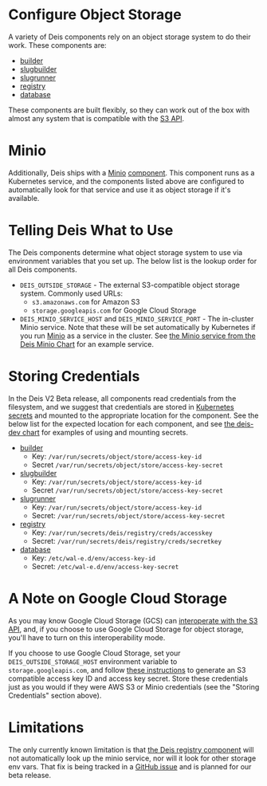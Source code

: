 # Configure Object Storage

A variety of Deis components rely on an object storage system to do their work. These components are:

- [builder](https://github.com/deis/builder)
- [slugbuilder](https://github.com/deis/slugbuilder)
- [slugrunner](https://github.com/deis/slugrunner)
- [registry](https://github.com/deis/registry)
- [database](https://github.com/deis/postgres)

These components are built flexibly, so they can work out of the box with almost any system that is compatible with the [S3 API](http://docs.aws.amazon.com/AmazonS3/latest/API/APIRest.html).

# Minio

Additionally, Deis ships with a [Minio](http://minio.io) [component](https://github.com/deis/minio). This component runs as a Kubernetes service, and the components listed above are configured to automatically look for that service and use it as object storage if it's available.

# Telling Deis What to Use

The Deis components determine what object storage system to use via environment variables that you set up. The below list is the lookup order for all Deis components.

- `DEIS_OUTSIDE_STORAGE` - The external S3-compatible object storage system. Commonly used URLs:
  - `s3.amazonaws.com` for Amazon S3
  - `storage.googleapis.com` for Google Cloud Storage
- `DEIS_MINIO_SERVICE_HOST` and `DEIS_MINIO_SERVICE_PORT` - The in-cluster Minio service. Note that these will be set automatically by Kubernetes if you run [Minio](http://minio.io) as a service in the cluster. See [the Minio service from the Deis Minio Chart](https://github.com/deis/charts/blob/master/deis-dev/manifests/deis-minio-service.yaml) for an example service.

# Storing Credentials

In the Deis V2 Beta release, all components read credentials from the filesystem, and we suggest that credentials are stored in [Kubernetes secrets](http://kubernetes.io/v1.1/docs/user-guide/secrets.html) and mounted to the appropriate location for the component. See the below list for the expected location for each component, and see [the deis-dev chart](https://github.com/deis/charts/tree/master/deis-dev) for examples of using and mounting secrets.

- [builder](https://github.com/deis/builder)
  - Key: `/var/run/secrets/object/store/access-key-id`
  - Secret `/var/run/secrets/object/store/access-key-secret`
- [slugbuilder](https://github.com/deis/slugbuilder)
  - Key: `/var/run/secrets/object/store/access-key-id`
  - Secret `/var/run/secrets/object/store/access-key-secret`
- [slugrunner](https://github.com/deis/slugrunner)
  - Key: `/var/run/secrets/object/store/access-key-id`
  - Secret: `/var/run/secrets/object/store/access-key-secret`
- [registry](https://github.com/deis/registry)
  - Key: `/var/run/secrets/deis/registry/creds/accesskey`
  - Secret: `/var/run/secrets/deis/registry/creds/secretkey`
- [database](https://github.com/deis/postgres)
  - Key: `/etc/wal-e.d/env/access-key-id`
  - Secret: `/etc/wal-e.d/env/access-key-secret`

# A Note on Google Cloud Storage

As you may know Google Cloud Storage (GCS) can [interoperate with the S3 API](https://cloud.google.com/storage/docs/interoperability), and, if you choose to use Google Cloud Storage for object storage, you'll have to turn on this interoperability mode.

If you choose to use Google Cloud Storage, set your `DEIS_OUTSIDE_STORAGE_HOST` environment variable to `storage.googleapis.com`, and follow [these instructions](https://cloud.google.com/storage/docs/migrating?hl=en_US#keys) to generate an S3 compatible access key ID and access key secret. Store these credentials just as you would if they were AWS S3 or Minio credentials (see the "Storing Credentials" section above).

# Limitations

The only currently known limitation is that [the Deis registry component](https://github.com/deis/registry) will not automatically look up the minio service, nor will it look for other storage env vars. That fix is being tracked in a [GitHub issue](https://github.com/deis/registry/issues/7) and is planned for our beta release.
